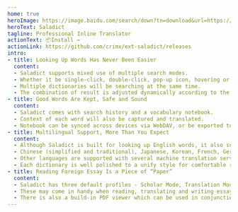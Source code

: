 ```yaml
---
home: true
heroImage: https://image.baidu.com/search/down?tn=download&url=https://wx1.sinaimg.cn/large/6e3591e5gy1gc29virfazj20jg07sgm8.jpg
heroText: Saladict
tagline: Professional Inline Translator
actionText: 📦Install →
actionLink: https://github.com/crimx/ext-saladict/releases
intro:
- title: Looking Up Words Has Never Been Easier
  content:
  - Saladict supports mixed use of multiple search modes.
  - Whether it be single-click, double-click, pop-up icon, hovering or keyboard shortcuts, you name it.
  - Multiple dictionaries will be searching at the same time.
  - The combination of result is adjusted dynamically according to the language and length of the search text and Saladict profile.
- title: Good Words Are Kept, Safe and Sound
  content:
  - Saladict comes with search history and a vocabulary notebook.
  - Context of each word will also be captured and translated.
  - Notebook can be synced across devices via WebDAV, or be exported to other apps for memorization.
- title: Multilingual Support, More Than You Expect
  content:
  - Although Saladict is built for looking up English words, it also supports other languages.
  - Chinese (simplified and traditional), Japanese, Korean, French, German and Spanish are supported with dictionaries.
  - Other languages are supported with several machine translation services.
  - Each dictionary is well polished to a unify style for comfortable reading experience. (You should send love to the author.)
- title: Reading Foreign Essay Is a Piece of “Paper”
  content:
  - Saladict has three default profiles - Scholar Mode, Translation Mode and Sentence Mode.
  - These may come in handy when reading, translating and writing essays in foreign language.
  - There is also a build-in PDF viewer which can be used in conjunction with sidebar-mode standalone search panel.
---
```


<Home />

